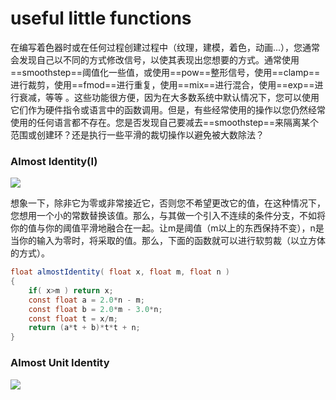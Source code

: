 # useful little functions

​	在编写着色器时或在任何过程创建过程中（纹理，建模，着色，动画...），您通常会发现自己以不同的方式修改信号，以使其表现出您想要的方式。通常使用==smoothstep==阈值化一些值，或使用==pow==整形信号，使用==clamp==进行裁剪，使用==fmod==进行重复，使用==mix==进行混合，使用==exp==进行衰减，等等 。这些功能很方便，因为在大多数系统中默认情况下，您可以使用它们作为硬件指令或语言中的函数调用。但是，有些经常使用的操作以您仍然经常使用的任何语言都不存在。您是否发现自己要减去==smoothstep==来隔离某个范围或创建环？还是执行一些平滑的裁切操作以避免被大数除法？



### Almost Identity(I)

![](https://jmx-paper.oss-cn-beijing.aliyuncs.com/IQ%E5%A4%A7%E7%A5%9E%E5%8D%9A%E5%AE%A2%E9%98%85%E8%AF%BB/%E5%9B%BE%E7%89%87/useful%20little%20functions/AlmostIdentity%28I%29.png)

​	想象一下，除非它为零或非常接近它，否则您不希望更改它的值，在这种情况下，您想用一个小的常数替换该值。那么，与其做一个引入不连续的条件分支，不如将你的值与你的阈值平滑地融合在一起。让m是阈值（m以上的东西保持不变），n是当你的输入为零时，将采取的值。那么，下面的函数就可以进行软剪裁（以立方体的方式）。

```c#
float almostIdentity( float x, float m, float n )
{
    if( x>m ) return x;
    const float a = 2.0*n - m;
    const float b = 2.0*m - 3.0*n;
    const float t = x/m;
    return (a*t + b)*t*t + n;
}
```





### Almost Unit Identity

![](https://jmx-paper.oss-cn-beijing.aliyuncs.com/IQ%E5%A4%A7%E7%A5%9E%E5%8D%9A%E5%AE%A2%E9%98%85%E8%AF%BB/%E5%9B%BE%E7%89%87/useful%20little%20functions/AlmostUnitIdentity.png)

